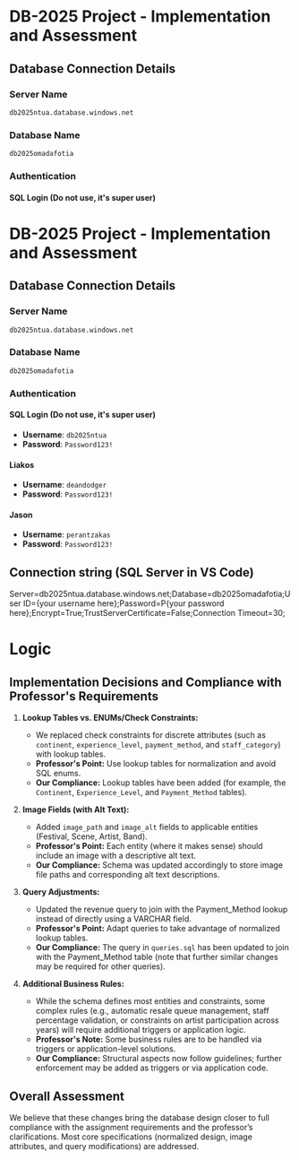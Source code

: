 # DB-2025 Project - Implementation and Assessment

## Database Connection Details

### Server Name
`db2025ntua.database.windows.net`

### Database Name
`db2025omadafotia`

### Authentication
#### SQL Login (**Do not use, it's super user**)
# DB-2025 Project - Implementation and Assessment

## Database Connection Details

### Server Name
`db2025ntua.database.windows.net`

### Database Name
`db2025omadafotia`

### Authentication
#### SQL Login (**Do not use, it's super user**)
- **Username**: `db2025ntua`  
- **Password**: `Password123!`

#### Liakos
- **Username**: `deandodger`  
- **Password**: `Password123!`

#### Jason
- **Username**: `perantzakas`
- **Password**: `Password123!`




## Connection string (SQL Server in VS Code)
Server=db2025ntua.database.windows.net;Database=db2025omadafotia;User ID={your username here};Password=P{your password here};Encrypt=True;TrustServerCertificate=False;Connection Timeout=30;



# Logic
## Implementation Decisions and Compliance with Professor's Requirements

1. **Lookup Tables vs. ENUMs/Check Constraints:**
   - We replaced check constraints for discrete attributes (such as `continent`, `experience_level`, `payment_method`, and `staff_category`) with lookup tables.
   - **Professor's Point:** Use lookup tables for normalization and avoid SQL enums.  
   - **Our Compliance:** Lookup tables have been added (for example, the `Continent`, `Experience_Level`, and `Payment_Method` tables).

2. **Image Fields (with Alt Text):**
   - Added `image_path` and `image_alt` fields to applicable entities (Festival, Scene, Artist, Band).
   - **Professor's Point:** Each entity (where it makes sense) should include an image with a descriptive alt text.
   - **Our Compliance:** Schema was updated accordingly to store image file paths and corresponding alt text descriptions.

3. **Query Adjustments:**
   - Updated the revenue query to join with the Payment_Method lookup instead of directly using a VARCHAR field.
   - **Professor's Point:** Adapt queries to take advantage of normalized lookup tables.
   - **Our Compliance:** The query in `queries.sql` has been updated to join with the Payment_Method table (note that further similar changes may be required for other queries).

4. **Additional Business Rules:**
   - While the schema defines most entities and constraints, some complex rules (e.g., automatic resale queue management, staff percentage validation, or constraints on artist participation across years) will require additional triggers or application logic.
   - **Professor's Note:** Some business rules are to be handled via triggers or application-level solutions.
   - **Our Compliance:** Structural aspects now follow guidelines; further enforcement may be added as triggers or via application code.

## Overall Assessment
We believe that these changes bring the database design closer to full compliance with the assignment requirements and the professor’s clarifications. Most core specifications (normalized design, image attributes, and query modifications) are addressed.
